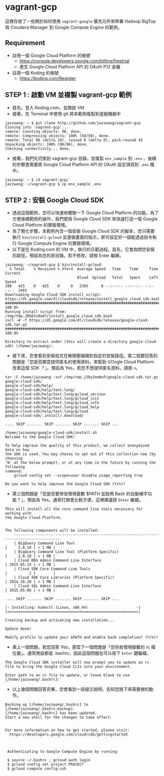 # vagrant-gcp

這裡存放了一些關於如何使用 `vagrant-google` 擴充元件來佈署 Hadoop BigTop 與 Cloudera Manager 到 Google Compute Engine 的範例。

## Requirement

 * 註冊一個 Google Cloud Platform 的帳號
    - https://console.developers.google.com/billing/freetrial
    - 產生 Google Cloud Platform API 的 OAuth P12 金鑰
 * 註冊一個 Koding 的帳號
    - https://koding.com/Register

## STEP 1 : 啟動 VM 並複製 vagrant-gcp 範例

* 首先，登入 Koding.com，並開啟 VM
* 接著，在 Terminal 中使用 git 將本範例複製到虛擬機器中
```
jazzwang: ~ $ git clone http://github.com/jazzwang/vagrant-gcp
Cloning into 'vagrant-gcp'...
remote: Counting objects: 96, done.
remote: Compressing objects: 100% (50/50), done.
remote: Total 96 (delta 19), reused 0 (delta 0), pack-reused 45
Unpacking objects: 100% (96/96), done.
Checking connectivity... done.
```
* 接著，我們先切換到 vagrant-gcp 目錄，並複製 `env_sample` 到 `.env` 。後續的步驟會需要將 Google Cloud Platform API 的 OAuth 設定填寫到 `.env` 檔中。
```
jazzwang: ~ $ cd vagrant-gcp/
jazzwang: ~/vagrant-gcp $ cp env_sample .env
```
## STEP 2 : 安裝 Google Cloud SDK

* 透過這個範例，您可以快速地體驗一下 Google Cloud Platform 的功能。為了方便後續範例的操作，我們使用 Google Cloud SDK 來快速打造一個 Google Cloud Platform 的實驗環境。
* 為了簡化步驟，本範例內含一個安裝 Google Cloud SDK 的腳本，您只需要執行 `bin/install-gcloud` 並遵循畫面的指示，即可設定好一個能透過指令執行 Google Compute Engine 的實驗環境。
* 以下是在 Koding.com 的 VM 中，執行的示範過程。首先，它會詢問您安裝的路徑，預設為您的家目錄。若不修改，請按 Enter 繼續。

```
jazzwang: ~/vagrant-gcp $ bin/install-gcloud 
  % Total    % Received % Xferd  Average Speed   Time    Time     Time  Current
                                 Dload  Upload   Total   Spent    Left  Speed
100   425    0   425    0     0   2395      0 --:--:-- --:--:-- --:--:--  2401
Downloading Google Cloud SDK install script: https://dl.google.com/dl/cloudsdk/release/install_google_cloud_sdk.bash
######################################################################## 100.0%
Running install script from: /tmp/tmp.JRkDJv8o67/install_google_cloud_sdk.bash
curl -# -f https://dl.google.com/dl/cloudsdk/release/google-cloud-sdk.tar.gz
######################################################################## 100.0%
 
Directory to extract under (this will create a directory google-cloud-sdk) (/home/jazzwang):  
```

 * 接下來，您會看到安裝程式在解開壓縮檔到指定的安裝路徑。第二個要回答的問題是「您是否願意提供匿名的使用資料，來幫助 GOogle Cloud Platform 改善這個 SDK ？」。預設為 Yes，若您不想提供匿名資料，請按 `n`。 

```
tar -C /home/jazzwang -xvf /tmp/tmp.j30yImoWzP/google-cloud-sdk.tar.gz
google-cloud-sdk/
google-cloud-sdk/help/
google-cloud-sdk/help/text.long/
google-cloud-sdk/help/text.long/gcloud_version
google-cloud-sdk/help/text.long/gcloud_init
google-cloud-sdk/help/text.long/gcloud_info
google-cloud-sdk/help/text.long/gcloud_help
google-cloud-sdk/help/text.long/gcloud
google-cloud-sdk/.install/.download/

.... SKIP ....... SKIP ....... SKIP ....... SKIP ...

/home/jazzwang/google-cloud-sdk/install.sh
Welcome to the Google Cloud SDK!
 
To help improve the quality of this product, we collect anonymized data on how
the SDK is used. You may choose to opt out of this collection now (by choosing
'N' at the below prompt), or at any time in the future by running the following
command:
    gcloud config set --scope=user disable_usage_reporting true
 
Do you want to help improve the Google Cloud SDK (Y/n)?
```

* 第三個問題是「您是否要修改環境變數 $PATH 並啟用 Bash 的自動補字功能？」，預設為 Yes。通常打開會比較方便，這裡建議按 `Enter` 繼續。

```
This will install all the core command line tools necessary for working with
the Google Cloud Platform.
 
 
The following components will be installed:
    -------------------------------------------------------------------------------------------
    | BigQuery Command Line Tool                                        |     2.0.18 | < 1 MB |
    | BigQuery Command Line Tool (Platform Specific)                    |     2.0.18 | < 1 MB |
    | Cloud DNS Admin Command Line Interface                            | 2015.05.19 | < 1 MB |
    | Cloud SDK Core Command Line Tools                                 |          1 |        |
    | Cloud SDK Core Libraries (Platform Specific)                      | 2014.10.20 | < 1 MB |
    | Cloud SQL Admin Command Line Interface                            | 2015.05.06 | < 1 MB |

.... SKIP ....... SKIP ....... SKIP ....... SKIP ...

|- Installing: kubectl (Linux, x86_64)                      -|
|============================================================|
 
Creating backup and activating new installation...
 
Update done!
 
Modify profile to update your $PATH and enable bash completion? (Y/n)?
```

* 乘上一個問題，若您回答 Yes，那麼下一個問題是「您存放環境變數的 rc 檔位置」。通常預設都是 .bashrc，因此這個問題也可以按下 `Enter` 鍵繼續。

```
The Google Cloud SDK installer will now prompt you to update an rc 
file to bring the Google Cloud CLIs into your environment.
 
Enter path to an rc file to update, or leave blank to use 
[/home/jazzwang/.bashrc]:
```

* 以上幾個問題回答完畢，您會看到一段提示說明，告知您接下來需要做的動作。

```
Backing up [/home/jazzwang/.bashrc] to [/home/jazzwang/.bashrc.backup].
[/home/jazzwang/.bashrc] has been updated.
Start a new shell for the changes to take effect.
 
 
For more information on how to get started, please visit:
  https://developers.google.com/cloud/sdk/gettingstarted
 
 
 
 Authenticating to Google Compute Engine by running:
 
 $ source ~/.bashrc ; gcloud auth login
 $ gcloud config set project PROJECT
 $ gcloud compute config-ssh
 
```

